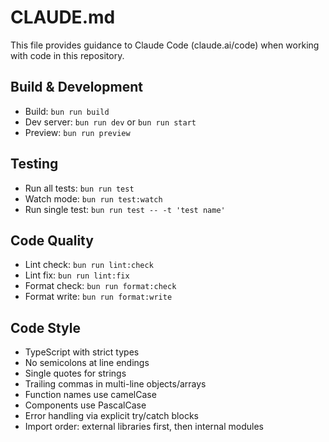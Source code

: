 # CLAUDE.md

This file provides guidance to Claude Code (claude.ai/code) when working with code in this repository.

## Build & Development

- Build: `bun run build`
- Dev server: `bun run dev` or `bun run start`
- Preview: `bun run preview`

## Testing

- Run all tests: `bun run test`
- Watch mode: `bun run test:watch`
- Run single test: `bun run test -- -t 'test name'`

## Code Quality

- Lint check: `bun run lint:check`
- Lint fix: `bun run lint:fix`
- Format check: `bun run format:check`
- Format write: `bun run format:write`

## Code Style

- TypeScript with strict types
- No semicolons at line endings
- Single quotes for strings
- Trailing commas in multi-line objects/arrays
- Function names use camelCase
- Components use PascalCase
- Error handling via explicit try/catch blocks
- Import order: external libraries first, then internal modules
